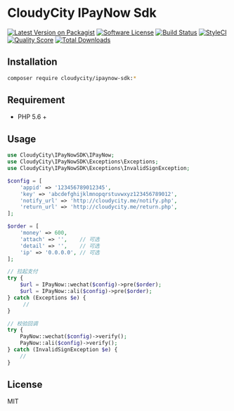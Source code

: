 # CloudyCity IPayNow Sdk

[![Latest Version on Packagist][ico-version]][link-packagist]
[![Software License][ico-license]](LICENSE.md)
[![Build Status][ico-travis]][link-travis]
[![StyleCI][ico-styleci]][link-styleci]
[![Quality Score][ico-code-quality]][link-code-quality]
[![Total Downloads][ico-downloads]][link-downloads]

## Installation
```bash
composer require cloudycity/ipaynow-sdk:*
```

## Requirement
- PHP 5.6 +

## Usage
```php
use CloudyCity\IPayNowSDK\IPayNow;
use CloudyCity\IPayNowSDK\Exceptions\Exceptions;
use CloudyCity\IPayNowSDK\Exceptions\InvalidSignException;

$config = [
    'appid' => '123456789012345',
    'key' => 'abcdefghijklmnopqrstuvwxyz123456789012',
    'notify_url' => 'http://cloudycity.me/notify.php',
    'return_url' => 'http://cloudycity.me/return.php',
];

$order = [
    'money' => 600,
    'attach' => '',    // 可选
    'detail' => '',    // 可选
    'ip' => '0.0.0.0', // 可选
];

// 拉起支付
try {
    $url = IPayNow::wechat($config)->pre($order);
    $url = IPayNow::ali($config)->pre($order);
} catch (Exceptions $e) {
     //
}

// 校验回调
try {
    PayNow::wechat($config)->verify();
    PayNow::ali($config)->verify();
} catch (InvalidSignException $e) {
    //
}

```

## License

MIT

[ico-version]: https://img.shields.io/packagist/v/cloudycity/ipaynow-sdk.svg?style=flat-square
[ico-license]: https://img.shields.io/badge/license-MIT-brightgreen.svg?style=flat-square
[ico-travis]: https://img.shields.io/travis/cloudycity/ipaynow-sdk/master.svg?style=flat-square
[ico-code-coverage]: https://img.shields.io/scrutinizer/coverage/g/cloudycity/ipaynow-sdk.svg?style=flat-square
[ico-styleci]: https://styleci.io/repos/352580171/shield?branch=master
[ico-code-quality]: https://img.shields.io/scrutinizer/g/cloudycity/ipaynow-sdk.svg?style=flat-square
[ico-downloads]: https://img.shields.io/packagist/dt/cloudycity/ipaynow-sdk.svg?style=flat-square

[link-packagist]: https://packagist.org/packages/cloudycity/ipaynow-sdk
[link-travis]: https://travis-ci.org/cloudycity/ipaynow-sdk
[link-code-coverage]: https://scrutinizer-ci.com/g/cloudycity/ipaynow-sdk/code-structure
[link-styleci]: https://styleci.io/repos/352580171
[link-code-quality]: https://scrutinizer-ci.com/g/cloudycity/ipaynow-sdk
[link-downloads]: https://packagist.org/cloudycity/ipaynow-sdk
[link-author]: https://github.com/cloudycity
